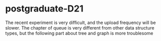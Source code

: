 # postgraduate-D21
The recent experiment is very difficult, and the upload frequency will be slower. The chapter of queue is very different from other data structure types, but the following part about tree and graph is more troublesome
